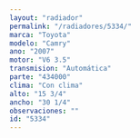 ```yaml
---
layout: "radiador"
permalink: "/radiadores/5334/"
marca: "Toyota"
modelo: "Camry"
ano: "2007"
motor: "V6 3.5"
transmision: "Automática"
parte: "434000"
clima: "Con clima"
alto: "15 3/4"
ancho: "30 1/4"
observaciones: ""
id: "5334"
---
```


